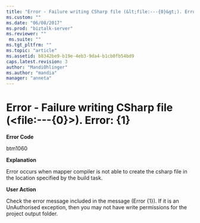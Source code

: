 ```yaml
---
title: "Error - Failure writing CSharp file (&lt;file:---{0}&gt;). Error: {1} | Microsoft Docs"
ms.custom: ""
ms.date: "06/08/2017"
ms.prod: "biztalk-server"
ms.reviewer: ""
 ms.suite: ""
ms.tgt_pltfrm: ""
ms.topic: "article"
ms.assetid: b8342be9-b19e-4eb3-9da4-b1cb0fb54bd9
caps.latest.revision: 3
author: "MandiOhlinger"
ms.author: "mandia"
manager: "anneta"
---
```

# Error - Failure writing CSharp file (&lt;file:---{0}&gt;). Error: {1}
**Error Code**  
  
 btm1060  
  
 **Explanation**  
  
 Error occurs when mapper compiler is not able to create the csharp file in the location specified by the build task.  
  
 **User Action**  
  
 Check the error message included in the message (Error {1}). If it is an UnAuthorised exception, then you may not have write permissions for the project output folder.